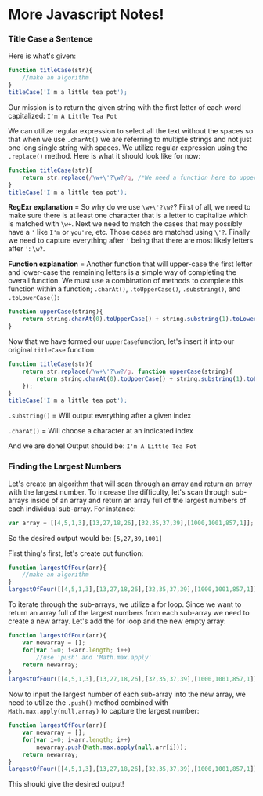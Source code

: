 # More Javascript Notes!

### Title Case a Sentence
Here is what's given:

```Javascript
function titleCase(str){
	//make an algorithm
}
titleCase('I'm a little tea pot');
```

Our mission is to return the given string with the first letter of each word capitalized: `I'm A Little Tea Pot`

We can utilize regular expression to select all the text without the spaces so that when we use `.charAt()` we are referring to multiple strings and not just one long single string with spaces. We utilize regular expression using the `.replace()` method. Here is what it should look like for now:

```Javascript
function titleCase(str){
	return str.replace(/\w+\'?\w?/g, /*We need a function here to upper-case the first character of each string*/);
}
titleCase('I'm a little tea pot');
```

**RegExr explanation** = So why do we use `\w+\'?\w?`? First of all, we need to make sure there is at least one character that is a letter to capitalize which is matched with `\w+`. Next we need to match the cases that may possibly have a `'` like `I'm` or `you're`, etc. Those cases are matched using `\'?`. Finally we need to capture everything after `'` being that there are most likely letters after `'`: `\w?`. 

**Function explanation** = Another function that will upper-case the first letter and lower-case the remaining letters is a simple way of completing the overall function. We must use a combination of methods to complete this function within a function; `.charAt()`, `.toUpperCase()`, `.substring()`, and `.toLowerCase()`:

```Javascript
function upperCase(string){
	return string.charAt(0).toUpperCase() + string.substring(1).toLowerCase();
}
```

Now that we have formed our `upperCase`function, let's insert it into our original `titleCase` function:

```Javascript
function titleCase(str){
	return str.replace(/\w+\'?\w?/g, function upperCase(string){
		return string.charAt(0).toUpperCase() + string.substring(1).toLowerCase();
	});
}
titleCase('I'm a little tea pot');
```

`.substring()` = Will output everything after a given index

`.charAt()` = Will choose a character at an indicated index

And we are done! Output should be: `I'm A Little Tea Pot`

### Finding the Largest Numbers
Let's create an algorithm that will scan through an array and return an array with the largest number. To increase the difficulty, let's scan through sub-arrays inside of an array and return an array full of the largest numbers of each individual sub-array. For instance:

```Javascript
var array = [[4,5,1,3],[13,27,18,26],[32,35,37,39],[1000,1001,857,1]];
```

So the desired output would be: `[5,27,39,1001]`

First thing's first, let's create out function:

```Javascript
function largestOfFour(arr){
	//make an algorithm
}
largestOfFour([[4,5,1,3],[13,27,18,26],[32,35,37,39],[1000,1001,857,1]]);
```

To iterate through the sub-arrays, we utilize a for loop. Since we want to return an array full of the largest numbers from each sub-array we need to create a new array. Let's add the for loop and the new empty array:

```Javascript
function largestOfFour(arr){
	var newarray = [];
	for(var i=0; i<arr.length; i++)
		//use 'push' and 'Math.max.apply'
	return newarray;
}
largestOfFour([[4,5,1,3],[13,27,18,26],[32,35,37,39],[1000,1001,857,1]]);
```

Now to input the largest number of each sub-array into the new array, we need to utilize the `.push()` method combined with `Math.max.apply(null,array)` to capture the largest number:

```Javascript
function largestOfFour(arr){
	var newarray = [];
	for(var i=0; i<arr.length; i++)
		newarray.push(Math.max.apply(null,arr[i]));
	return newarray;
}
largestOfFour([[4,5,1,3],[13,27,18,26],[32,35,37,39],[1000,1001,857,1]]);
```

This should give the desired output!